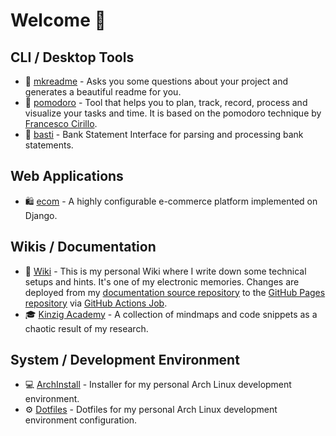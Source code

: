 # Welcome 👋

## CLI / Desktop Tools
- :page_facing_up: [mkreadme](https://github.com/ityreh/mkreadme) - Asks you some questions about your project and generates a beautiful readme for you.
- :tomato: [pomodoro](https://github.com/ityreh/pomodoro) - Tool that helps you to plan, track, record, process and visualize your tasks and time. It is based on the pomodoro technique by [Francesco Cirillo](https://francescocirillo.com/).
- :scroll: [basti](https://github.com/ityreh/basti) - Bank Statement Interface for parsing and processing bank statements.

## Web Applications
- :shopping: [ecom](https://github.com/ityreh/ecom) - A highly configurable e-commerce platform implemented on Django.

## Wikis / Documentation

- :blue_book: [Wiki](https://ityreh.github.io/) - This is my personal Wiki where I write down some technical setups and hints. It's one of my electronic memories. Changes are deployed from my [documentation source repository](https://github.com/ityreh/mkdocs) to the [GitHub Pages repository](https://github.com/ityreh/ityreh.github.io) via [GitHub Actions Job](https://github.com/ityreh/mkdocs/blob/main/.github/workflows/make.yml).
- :mortar_board: [Kinzig Academy]() - A collection of mindmaps and code snippets as a chaotic result of my research.

## System / Development Environment

- :computer: [ArchInstall](https://github.com/ityreh/arch-install) - Installer for my personal Arch Linux development environment.
- :gear: [Dotfiles](https://github.com/ityreh/.dotfiles) - Dotfiles for my personal Arch Linux development environment configuration.
